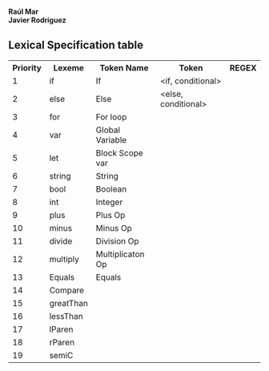 
**Raúl Mar**<br>
**Javier Rodríguez**

## Lexical Specification table

<head>
    <link href="../mdStyles/style.css" rel="stylesheet">
</head>
<body>
<table>
  <tr>
    <th>Priority</th>
    <th>Lexeme</th>
    <th>Token Name</th>
    <th>Token</th>
    <th>REGEX</th>
  </tr>
  <tr>
    <td>1</td>
    <td>if</td>
    <td>If</td>
    <td>&lt;if, conditional&gt;</td>
    <td></td>
  </tr>
    <tr>
    <td>2</td>
    <td>else</td>
    <td>Else</td>
    <td>&lt;else, conditional&gt;</td>
    <td></td>
  </tr>
    <tr>
    <td>3</td>
    <td>for</td>
    <td>For loop</td>
    <td></td>
    <td></td>
  </tr>
    <tr>
    <td>4</td>
    <td>var</td>
    <td>Global Variable</td>
    <td></td>
    <td></td>
  </tr>
    <tr>
    <td>5</td>
    <td>let</td>
    <td>Block Scope var</td>
    <td></td>
    <td></td>
  </tr>
    <tr>
    <td>6</td>
    <td>string</td>
    <td>String</td>
    <td></td>
    <td></td>
  </tr>
    <tr>
    <td>7</td>
    <td>bool</td>
    <td>Boolean</td>
    <td></td>
    <td></td>
  </tr>
    <tr>
    <td>8</td>
    <td>int</td>
    <td>Integer</td>
    <td></td>
    <td></td>
  </tr>
    <tr>
    <td>9</td>
    <td>plus</td>
    <td>Plus Op</td>
    <td></td>
    <td></td>
  </tr>
    <tr>
    <td>10</td>
    <td>minus</td>
    <td>Minus Op</td>
    <td></td>
    <td></td>
  </tr>
    <tr>
    <td>11</td>
    <td>divide</td>
    <td>Division Op</td>
    <td></td>
    <td></td>
  </tr>
    <tr>
    <td>12</td>
    <td>multiply</td>
    <td>Multiplicaton Op</td>
    <td></td>
    <td></td>
  </tr>
    <tr>
    <td>13</td>
    <td>Equals</td>
    <td>Equals</td>
    <td></td>
    <td></td>
  </tr>
    <tr>
    <td>14</td>
    <td>Compare</td>
    <td></td>
    <td></td>
    <td></td>
  </tr>
    <tr>
    <td>15</td>
    <td>greatThan</td>
    <td></td>
    <td></td>
    <td></td>
  </tr>
    <tr>
    <td>16</td>
    <td>lessThan</td>
    <td></td>
    <td></td>
    <td></td>
  </tr>
    <tr>
    <td>17</td>
    <td>lParen</td>
    <td></td>
    <td></td>
    <td></td>
  </tr>
    <tr>
    <td>18</td>
    <td>rParen</td>
    <td></td>
    <td></td>
    <td></td>
  </tr>
    <tr>
    <td>19</td>
    <td>semiC</td>
    <td></td>
    <td></td>
    <td></td>
  </tr>
</table>
</body>

